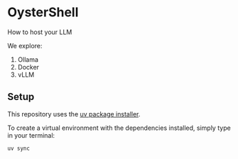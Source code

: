 # OysterShell
How to host your LLM

We explore:
1. Ollama
2. Docker
3. vLLM

## Setup
This repository uses the [uv package installer](https://docs.astral.sh/uv/pip/packages/). 

To create a virtual environment with the dependencies installed, simply type in your terminal:
```
uv sync
```
